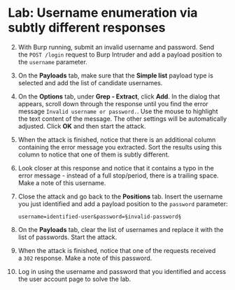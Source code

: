 # Lab: Username enumeration via subtly different responses
2.  With Burp running, submit an invalid username and password. Send the `POST /login` request to Burp Intruder and add a payload position to the `username` parameter.
3.  On the **Payloads** tab, make sure that the **Simple list** payload type is selected and add the list of candidate usernames.
4.  On the **Options** tab, under **Grep - Extract**, click **Add**. In the dialog that appears, scroll down through the response until you find the error message `Invalid username or password.`. Use the mouse to highlight the text content of the message. The other settings will be automatically adjusted. Click **OK** and then start the attack.
5.  When the attack is finished, notice that there is an additional column containing the error message you extracted. Sort the results using this column to notice that one of them is subtly different.
6.  Look closer at this response and notice that it contains a typo in the error message - instead of a full stop/period, there is a trailing space. Make a note of this username.
7.  Close the attack and go back to the **Positions** tab. Insert the username you just identified and add a payload position to the `password` parameter:
    
    `username=identified-user&password=§invalid-password§`
8.  On the **Payloads** tab, clear the list of usernames and replace it with the list of passwords. Start the attack.
9.  When the attack is finished, notice that one of the requests received a `302` response. Make a note of this password.
10.  Log in using the username and password that you identified and access the user account page to solve the lab.
